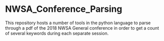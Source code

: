 # NWSA_Conference_Parsing
This repository hosts a number of tools in the python language to parse through a pdf of the 2018 NWSA General conference in order to get a count of several keywords during each separate session.
